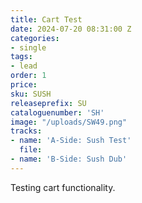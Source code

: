 ```yaml
---
title: Cart Test
date: 2024-07-20 08:31:00 Z
categories:
- single
tags:
- lead
order: 1
price: 
sku: SUSH
releaseprefix: SU
cataloguenumber: 'SH'
image: "/uploads/SW49.png"
tracks:
- name: 'A-Side: Sush Test'
  file: 
- name: 'B-Side: Sush Dub'
---
```


Testing cart functionality. 
 




 



